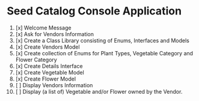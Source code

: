 # Seed Catalog Console Application

1. [x] Welcome Message
2. [x] Ask for Vendors Information
3. [x] Create a Class Library consisting of Enums, Interfaces and Models
4. [x] Create Vendors Model
5. [x] Create collection of Enums for Plant Types, Vegetable Category and Flower Category
6. [x] Create Details Interface
7. [x] Create Vegetable Model
8. [x] Create Flower Model
9. [ ] Display Vendors Information
10. [ ] Display (a list of) Vegetable and/or Flower owned by the Vendor.